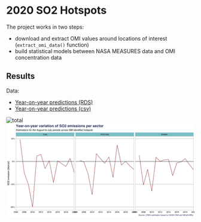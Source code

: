# 2020 SO2 Hotspots

The project works in two steps:
- download and extract OMI values around locations of interest (`extract_omi_data()` function)
- build statistical models between NASA MEASURES data and OMI concentration data

## Results
Data:
- [Year-on-year predictions (RDS)](results/data/omi_predictions.RDS)
- [Year-on-year predictions (csv)](results/data/omi_predictions.csv)

![total](results/plots/tota_emissions_2020.png?raw=true)
![yoy](results/plots/yoy_variations_2020.png?raw=true)

